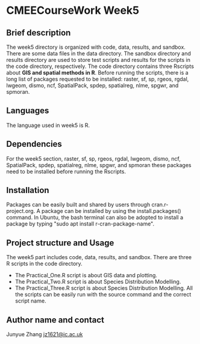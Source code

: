 # CMEECourseWork Week5
## Brief description
The week5 directory is organized with code, data, results, and sandbox. There are some data files in the data directory. 
The sandbox directory and results directory are used to store test scripts and results for the scripts in the code directory, respectively.
The code directory contains three Rscripts about **GIS and spatial methods in R**.
Before running the scripts, there is a long list of packages requested to be installed: raster, sf, sp, rgeos, rgdal, lwgeom, dismo, ncf, SpatialPack, spdep, spatialreg, nlme, spgwr, and spmoran.

## Languages
The language used in week5 is R.


## Dependencies
For the week5 section, raster, sf, sp, rgeos, rgdal, lwgeom, dismo, ncf, SpatialPack, spdep, spatialreg, nlme, spgwr, and spmoran these packages need to be installed before running the Rscripts.

## Installation
Packages can be easily built and shared by users through cran.r-project.org. A package can be installed by using the install.packages() command. In Ubuntu, the bash terminal can also be adopted to install a package by typing "sudo apt install r-cran-package-name".

## Project structure and Usage
The week5 part includes code, data, results, and sandbox. There are three R scripts in the code directory.
+ The Practical_One.R script is about GIS data and plotting. 
+ The Practical_Two.R script is about Species Distribution Modelling.
+ The Practical_Three.R script is about Species Distribution Modelling.  All the scripts can be easily run with the source command and the correct script name.

## Author name and contact
Junyue Zhang  jz1621@ic.ac.uk
